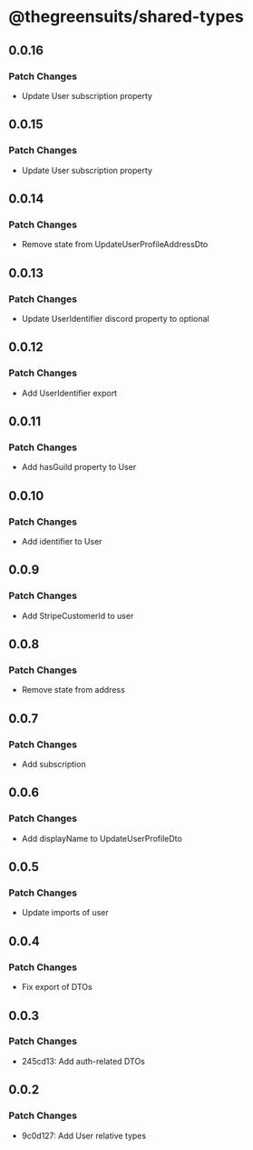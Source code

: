 # @thegreensuits/shared-types

## 0.0.16

### Patch Changes

- Update User subscription property

## 0.0.15

### Patch Changes

- Update User subscription property

## 0.0.14

### Patch Changes

- Remove state from UpdateUserProfileAddressDto

## 0.0.13

### Patch Changes

- Update UserIdentifier discord property to optional

## 0.0.12

### Patch Changes

- Add UserIdentifier export

## 0.0.11

### Patch Changes

- Add hasGuild property to User

## 0.0.10

### Patch Changes

- Add identifier to User

## 0.0.9

### Patch Changes

- Add StripeCustomerId to user

## 0.0.8

### Patch Changes

- Remove state from address

## 0.0.7

### Patch Changes

- Add subscription

## 0.0.6

### Patch Changes

- Add displayName to UpdateUserProfileDto

## 0.0.5

### Patch Changes

- Update imports of user

## 0.0.4

### Patch Changes

- Fix export of DTOs

## 0.0.3

### Patch Changes

- 245cd13: Add auth-related DTOs

## 0.0.2

### Patch Changes

- 9c0d127: Add User relative types
